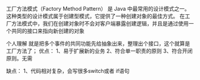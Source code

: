 工厂方法模式（Factory Method Pattern）
是 Java 中最常用的设计模式之一。
这种类型的设计模式属于创建型模式，它提供了一种创建对象的最佳方式。
在工厂方法模式中，我们在创建对象时不会对客户端暴露创建逻辑，并且是通过使用一个共同的接口来指向新创建的对象


个人理解
 就是把多个事件的共同功能先给抽象出来，整理出个接口，这个就算是工厂方法了；
优点：
 1、易于扩展新的业务
 2、符合单一职责的原则
 3、符合开闭原则。无需
 
缺点：
 1、代码相对复杂，会写很多switch或者 if语句